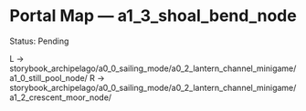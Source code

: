 # Portal Map — a1_3_shoal_bend_node

Status: Pending

L → storybook_archipelago/a0_0_sailing_mode/a0_2_lantern_channel_minigame/a1_0_still_pool_node/
R → storybook_archipelago/a0_0_sailing_mode/a0_2_lantern_channel_minigame/a1_2_crescent_moor_node/
